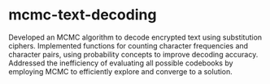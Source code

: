 # mcmc-text-decoding
Developed an MCMC algorithm to decode encrypted text using substitution ciphers. Implemented functions for counting character frequencies and character pairs, using probability concepts to improve decoding accuracy. Addressed the inefficiency of evaluating all possible codebooks by employing MCMC to efficiently explore and converge to a solution.

